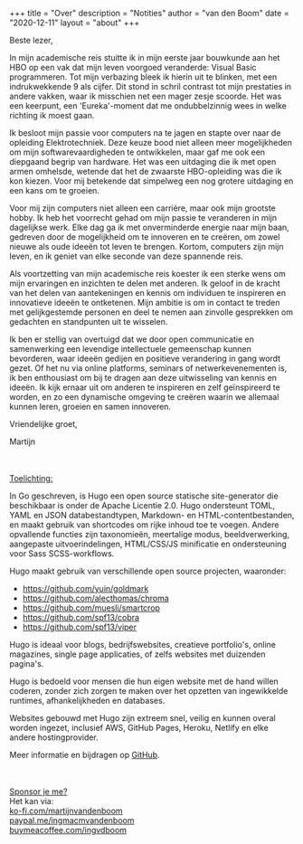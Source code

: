 +++
title = "Over"
description = "Notities"
author = "van den Boom"
date = "2020-12-11"
layout = "about"
+++

Beste lezer,

In mijn academische reis stuitte ik in mijn eerste jaar bouwkunde aan het HBO op een vak dat mijn leven voorgoed veranderde: Visual Basic programmeren. Tot mijn verbazing bleek ik hierin uit te blinken, met een indrukwekkende 9 als cijfer. Dit stond in schril contrast tot mijn prestaties in andere vakken, waar ik misschien net een mager zesje scoorde. Het was een keerpunt, een 'Eureka'-moment dat me ondubbelzinnig wees in welke richting ik moest gaan.

Ik besloot mijn passie voor computers na te jagen en stapte over naar de opleiding Elektrotechniek. Deze keuze bood niet alleen meer mogelijkheden om mijn softwarevaardigheden te ontwikkelen, maar gaf me ook een diepgaand begrip van hardware. Het was een uitdaging die ik met open armen omhelsde, wetende dat het de zwaarste HBO-opleiding was die ik kon kiezen. Voor mij betekende dat simpelweg een nog grotere uitdaging en een kans om te groeien.

Voor mij zijn computers niet alleen een carrière, maar ook mijn grootste hobby. Ik heb het voorrecht gehad om mijn passie te veranderen in mijn dagelijkse werk. Elke dag ga ik met onverminderde energie naar mijn baan, gedreven door de mogelijkheid om te innoveren en te creëren, om zowel nieuwe als oude ideeën tot leven te brengen. Kortom, computers zijn mijn leven, en ik geniet van elke seconde van deze spannende reis.

Als voortzetting van mijn academische reis koester ik een sterke wens om mijn ervaringen en inzichten te delen met anderen. Ik geloof in de kracht van het delen van aantekeningen en kennis om individuen te inspireren en innovatieve ideeën te ontketenen. Mijn ambitie is om in contact te treden met gelijkgestemde personen en deel te nemen aan zinvolle gesprekken om gedachten en standpunten uit te wisselen.

Ik ben er stellig van overtuigd dat we door open communicatie en samenwerking een levendige intellectuele gemeenschap kunnen bevorderen, waar ideeën gedijen en positieve verandering in gang wordt gezet. Of het nu via online platforms, seminars of netwerkevenementen is, ik ben enthousiast om bij te dragen aan deze uitwisseling van kennis en ideeën. Ik kijk ernaar uit om anderen te inspireren en zelf geïnspireerd te worden, en zo een dynamische omgeving te creëren waarin we allemaal kunnen leren, groeien en samen innoveren.

Vriendelijke groet,

Martijn

</br>
</br>
<u>Toelichting:</u>

In Go geschreven, is Hugo een open source statische site-generator die beschikbaar is onder de Apache Licentie 2.0. Hugo ondersteunt TOML, YAML en JSON databestandtypen, Markdown- en HTML-contentbestanden, en maakt gebruik van shortcodes om rijke inhoud toe te voegen. Andere opvallende functies zijn taxonomieën, meertalige modus, beeldverwerking, aangepaste uitvoerindelingen, HTML/CSS/JS minificatie en ondersteuning voor Sass SCSS-workflows.

Hugo maakt gebruik van verschillende open source projecten, waaronder:

* https://github.com/yuin/goldmark
* https://github.com/alecthomas/chroma
* https://github.com/muesli/smartcrop
* https://github.com/spf13/cobra
* https://github.com/spf13/viper

Hugo is ideaal voor blogs, bedrijfswebsites, creatieve portfolio's, online magazines, single page applicaties, of zelfs websites met duizenden pagina's.

Hugo is bedoeld voor mensen die hun eigen website met de hand willen coderen, zonder zich zorgen te maken over het opzetten van ingewikkelde runtimes, afhankelijkheden en databases.

Websites gebouwd met Hugo zijn extreem snel, veilig en kunnen overal worden ingezet, inclusief AWS, GitHub Pages, Heroku, Netlify en elke andere hostingprovider.

Meer informatie en bijdragen op [GitHub](https://github.com/gohugoio).

</br>
</br>
<u>Sponsor je me?</u> </br>
 Het kan via: </br>
<a href='https://ko-fi.com/martijnvandenboom'>ko-fi.com/martijnvandenboom</a> </br>
<a href='https://paypal.me/ingmacmvandenboom'>paypal.me/ingmacmvandenboom</a> </br>
<a href='https://buymeacoffee.com/ingvdboom'>buymeacoffee.com/ingvdboom</a> </br>
</br>